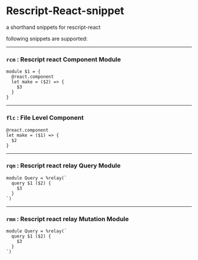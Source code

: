 # Rescript-React-snippet
a shorthand snippets for rescript-react

following snippets are supported: 

---

### `rcm` : Rescript react Component Module

```rescript
module $1 = {
  @react.component
  let make = ($2) => {
    $3
  }
} 
```

---

### `flc` : File Level Component 

```rescript
@react.component
let make = ($1) => {
  $2
}
```

---

### `rqm` : Rescript react relay Query Module

```rescript
module Query = %relay(`
  query $1 ($2) {
    $3
  }
`)
```

---

### `rmm` : Rescript react relay Mutation Module

```rescript
module Query = %relay(`
  query $1 ($2) {
    $3
  }
`)
```